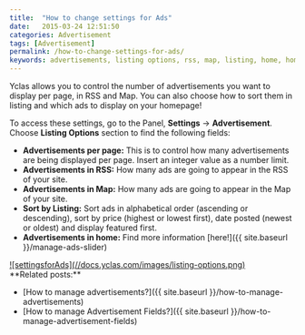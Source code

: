 ```yaml
---
title:  "How to change settings for Ads"
date:   2015-03-24 12:51:50
categories: Advertisement
tags: [Advertisement]
permalink: /how-to-change-settings-for-ads/
keywords: advertisements, listing options, rss, map, listing, home, homepage, slider
---
```

Yclas allows you to control the number of advertisements you want to display per page, in RSS and Map. You can also choose how to sort them in listing and which ads to display on your homepage!

To access these settings, go to the Panel, **Settings** -> **Advertisement**. Choose **Listing Options** section to find the following fields: 

+ **Advertisements per page:** This is to control how many advertisements are being displayed per page. Insert an integer value as a number limit.
+ **Advertisements in RSS:** How many ads are going to appear in the RSS of your site.
+ **Advertisements in Map:** How many ads are going to appear in the Map of your site.
+ **Sort by Listing:** Sort ads in alphabetical order (ascending or descending), sort by price (highest or lowest first), date posted (newest or oldest) and display featured first.
+ **Advertisements in home:** Find more information [here!]({{ site.baseurl }}/manage-ads-slider)

<a href="//docs.yclas.com/images/listing-options.png" class="thumbnail gallery-item" data-gallery>
![settingsforAds](//docs.yclas.com/images/listing-options.png) 
</a>

<br>
**Related posts:**

* [How to manage advertisements?]({{ site.baseurl }}/how-to-manage-advertisements)
* [How to manage Advertisement Fields?]({{ site.baseurl }}/how-to-manage-advertisement-fields)

